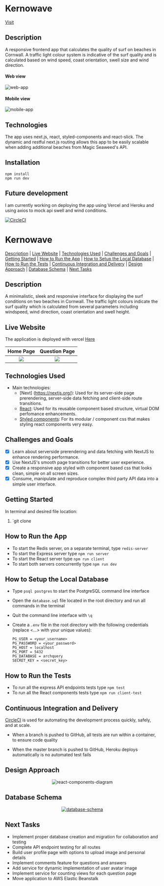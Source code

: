 # Kernowave

[Visit](https://kernowave-next-js.vercel.app/)

## Description

A responsive frontend app that calculates the quality of surf on beaches in Cornwall. A traffic light colour system is indicative of the surf quality and is calculated based on wind speed, coast orientation, swell size and wind direction.

#### Web view

![web-app](/public/web.png)

#### Mobile view

![mobile-app](/public/mobile.png)

## Technologies

The app uses next.js, react, styled-components and react-slick. The dynamic and restful next.js routing allows this app to be easily scalable when adding additional beaches from Magic Seaweed's API.

## Installation

```
npm install
npm run dev
```

## Future development

I am currently working on deploying the app using Vercel and Heroku and using axios to mock api swell and wind conditions.

[![CircleCI](https://circleci.com/gh/AndreaDiotallevi/archquery.svg?style=shield)](https://circleci.com/gh/AndreaDiotallevi/archquery)

# Kernowave

[Description](#description) | [Live Website](#live-website) | [Technologies Used](#technologies-used) | [Challenges and Goals](#challenges-and-goals) | [Getting Started](#getting-started) | [How to Run the App](#how-to-run-the-app) | [How to Setup the Local Database](#how-to-setup-the-local-database) | [How to Run the Tests](#how-to-run-the-tests) | [Continuous Integration and Delivery](#continuous-integration-and-delivery) | [Design Approach](#design-approach) | [Database Schema](#database-schema) | [Next Tasks](#next-tasks)

## Description

A minimalistic, sleek and responsive interface for displaying the surf conditions on two beaches in Cornwall. The traffic light colours indicate the surf quality which is calculated from several parameters including windspeed, wind direction, coast orientation and swell height. 

## Live Website

The application is deployed with vercel [Here](https://kernowave-next-js.vercel.app/)

|                  Home Page                  |                  Question Page                  |
| :-----------------------------------------: | :---------------------------------------------: |
| ![](./client/src/assets/archquery-home.png) | ![](./client/src/assets/archquery-question.png) |

## Technologies Used

- Main technologies:
  - [Next] (https://nextjs.org/): Used for its server-side page prerendering, server-side data fetching and client-side route transitions. 
  - [React](https://reactjs.org/): Used for its reusable component based structure, virtual DOM perfomance enhancements.
  - [Styled components](https://reactjs.org/): For its modular / component css that makes styling react components very easy.

## Challenges and Goals

-[x] Learn about serverside prerendering and data fetching with NextJS to enhance rendering performance.
-[x] Use NextJS's smooth page transitions for better user experience.
-[x] Create a responsive app styled with component based css that looks clean, simple on all screen sizes.
-[x] Consume, manipulate and reproduce complex third party API data into a simple user interface.

## Getting Started

In terminal and desired file location:
1. `git clone 

## How to Run the App

- To start the Redis server, on a separate terminal, type `redis-server`
- To start the Express server type `npm run server`
- To start the React server type `npm run client`
- To start both servers concurrently type `npm run dev`

## How to Setup the Local Database

- Type `psql postgres` to start the PostgreSQL command line interface
- Open the `database.sql` file located in the root directory and run all commands in the terminal
- Quit the command line interface with `\q`
- Create a `.env` file in the root directory with the following credentials (replace <...> with your unique values):

  ```
  PG_USER = <your_username>
  PG_PASSWORD = <your_password>
  PG_HOST = localhost
  PG_PORT = 5432
  PG_DATABASE = archquery
  SECRET_KEY = <secret_key>
  ```

## How to Run the Tests

- To run all the express API endpoints tests type `npm test`
- To run all the React components tests type `npm run client-test`

## Continuous Integration and Delivery

[CircleCI](https://circleci.com/) is used for automating the development process quickly, safely, and at scale.

- When a branch is pushed to GitHub, all tests are run within a container, to ensure code quality

- When the master branch is pushed to GitHub, Heroku deploys automatically is no automated test fails

## Design Approach

<p align="center">
  <img src="./client/src/assets/react-components-diagram.svg" alt="react-components-diagram"></img>
</p>

## Database Schema

<p align="center">
  <a href="https://drawsql.app/andrea-diotallevi/diagrams/archquery">
    <img src="./client/src/assets/database-schema.png" alt="database-schema"></img>
  </a>
</p>

## Next Tasks

- Implement proper database creation and migration for collaboration and testing
- Complete API endpoint testing for all routes
- Build user profile page with options to upload image and personal details
- Implement comments feature for questions and answers
- Add service for dynamic implementation of user avatar image
- Implement service for counting views for each question page
- Move application to AWS Elastic Beanstalk
